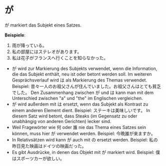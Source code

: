 ---
---
# が

が markiert das Subjekt eines Satzes.

**Beispiele**:

1. 雨が降っている。
2. 私の部屋にはステレオがあります。
3. 私は花子がフランスへ行くことを知らなかった。

- が wird zur Markierung des Subjekts verwendet, wenn die Information, die das Subjekt enthält, neu ist oder betont werden soll. Im weiteren Gesprächsverlauf wird は als Markierung des Themas verwendet. Beispiel: 昔々一人のお祖父さんが住んでいました。お祖父さんはとても貧乏でした。 Den Zusammenhang zwischen が und は kann man mit dem Unterschied zwischen "a" und "the" im Englischen vergleichen.
- が wird außerdem mit は ersetzt, wenn das Subjekt als Kontrast zu einem anderen Element dient. Beispiel: ステーキは美味しいです。 In diesem Satz wird betont, dass Steaks (im Gegensatz zu oder unabhängig von anderen Gerichten) lecker sind.
- Weil Fragewörter wie 何 oder 誰 nie das Thema eines Satzes sein können, muss hier が verwendet werden. Beispiel: 今晩誰が来ますか。
- In Relativsätzen wird kann が auch mit の ersetzt werden. Beispiel: 私の昨日見た映画はドイツの映画だった。
- Es gibt Ausdrücke, in denen das Objekt mit が markiert wird. Beispiel: 僕はスポーツカーが欲しい。
